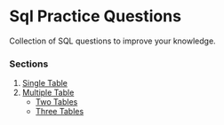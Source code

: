 # Sql Practice Questions

Collection of SQL questions to improve your knowledge.

### Sections
1. [Single Table](./single_table/README.md)
1. [Multiple Table](./multiple_table/README.md)
   - [Two Tables](./multiple_table/2-tables)
   - [Three Tables](./multiple_table/3-tables)